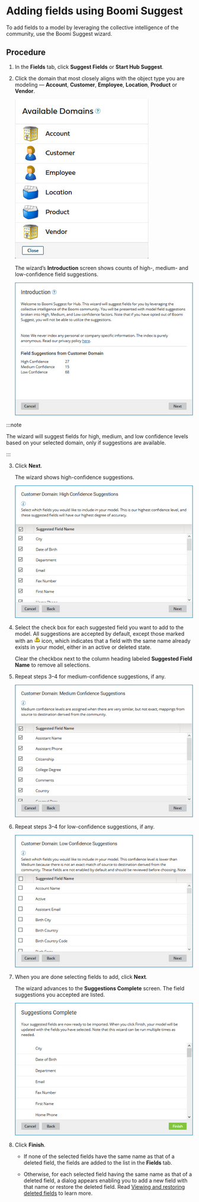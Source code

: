 # Adding fields using Boomi Suggest 

<head>
  <meta name="guidename" content="DataHub"/>
  <meta name="context" content="GUID-a3f2bfb5-805a-48c1-9d8c-0ec5bad84c26"/>
</head>


To add fields to a model by leveraging the collective intelligence of the community, use the Boomi Suggest wizard.

## Procedure

1.  In the **Fields** tab, click **Suggest Fields** or **Start Hub Suggest**.

2.  Click the domain that most closely aligns with the object type you are modeling — **Account**, **Customer**, **Employee**, **Location**, **Product** or **Vendor**.

    ![Available Domains dialog](../Images/Models/mdm-db-available-domains_ed6465f0-a08b-4394-96ca-aceb3cc5af2b.jpg)

    The wizard’s **Introduction** screen shows counts of high-, medium- and low-confidence field suggestions.

    ![Boomi Suggest wizard: Introduction screen](../Images/Models/mdm-db-suggest-introduction_6cbff4e6-5637-4385-95cc-bb01a6d799d2.jpg)

:::note

The wizard will suggest fields for high, medium, and low confidence levels based on your selected domain, only if suggestions are available.

:::

3.  Click **Next**.

    The wizard shows high-confidence suggestions.

    ![Boomi Suggest wizard: High Confidence Suggestions screen](../Images/Models/mdm-db-suggest-high-confidence_8ca4aab9-1577-45e9-af68-329e893feefb.jpg)

4.  Select the check box for each suggested field you want to add to the model. All suggestions are accepted by default, except those marked with an ![warning](../Images/main-ic-triangle-warning-yellow-16_a265c92a-c628-4a9a-a310-8f3d568c9a25.jpg) icon, which indicates that a field with the same name already exists in your model, either in an active or deleted state.

    Clear the checkbox next to the column heading labeled **Suggested Field Name** to remove all selections.

5.  Repeat steps 3–4 for medium-confidence suggestions, if any.

    ![Boomi Suggest wizard: Medium Confidence Suggestions screen](../Images/Models/mdm-db-suggest-medium-confidence_38e9df6f-3ec5-4829-88df-470c61abf233.jpg)

6.  Repeat steps 3–4 for low-confidence suggestions, if any.

    ![Boomi Suggest wizard: Low Confidence Suggestions screen](../Images/Models/mdm-db-suggest-low-confidence_d231df18-0bfa-4c5c-9674-1dc38d1f685b.jpg)

7.  When you are done selecting fields to add, click **Next**.

    The wizard advances to the **Suggestions Complete** screen. The field suggestions you accepted are listed.

    ![Click Finish to update the model with the fields you selected.](../Images/Models/mdm-db-suggest-complete_f5a6b872-a346-4ac3-b56a-b92ee71d9ec0.jpg)

8.  Click **Finish**.

    -   If none of the selected fields have the same name as that of a deleted field, the fields are added to the list in the **Fields** tab.

    -   Otherwise, for each selected field having the same name as that of a deleted field, a dialog appears enabling you to add a new field with that name or restore the deleted field. Read [Viewing and restoring deleted fields](../Modeling/t-mdm-Viewing_and_restoring_deleted_fields_e644c019-edce-4c4d-b2d4-b3001d71b93d.md) to learn more.
